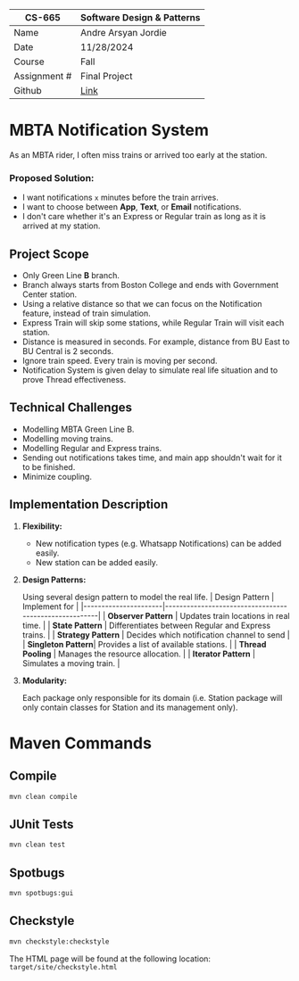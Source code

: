 
| CS-665       | Software Design & Patterns |
|--------------|----------------------------|
| Name         | Andre Arsyan Jordie        |
| Date         | 11/28/2024                 |
| Course       | Fall                       |
| Assignment # | Final Project              |
| Github | [Link](https://github.com/AndreArsyan/CS665-Final-Project)|

# MBTA Notification System
As an MBTA rider, I often miss trains or arrived too early at the station.
### Proposed Solution:
- I want notifications `x` minutes before the train arrives.
- I want to choose between **App**, **Text**, or **Email** notifications.
- I don't care whether it's an Express or Regular train as long as it is arrived at my station.

## Project Scope
- Only Green Line **B** branch.
- Branch always starts from Boston College and ends with Government Center station.
- Using a relative distance so that we can focus on the Notification feature, instead of train simulation.
- Express Train will skip some stations, while Regular Train will visit each station.
- Distance is measured in seconds. For example, distance from BU East to BU Central is 2 seconds.
- Ignore train speed. Every train is moving per second.
- Notification System is given delay to simulate real life situation and to prove Thread effectiveness.

## Technical Challenges
- Modelling MBTA Green Line B.
- Modelling moving trains.
- Modelling Regular and Express trains.
- Sending out notifications takes time, and main app shouldn't wait for it to be finished.
- Minimize coupling.

## Implementation Description
1. **Flexibility:** 
   - New notification types (e.g. Whatsapp Notifications) can be added easily.
   - New station can be added easily.
2. **Design Patterns:**
   
   Using several design pattern to model the real life.
   | Design Pattern       | Implement for                                         |
   |----------------------|-------------------------------------------------------|
   | **Observer Pattern** | Updates train locations in real time.                 |
   | **State Pattern**    | Differentiates between Regular and Express trains.    |
   | **Strategy Pattern** | Decides which notification channel to send            |
   | **Singleton Pattern**| Provides a list of available stations.                |
   | **Thread Pooling**   | Manages the resource allocation.                       |
   | **Iterator Pattern** | Simulates a moving train.                             |

3. **Modularity:**

   Each package only responsible for its domain (i.e. Station package will only contain classes for Station and its management only).

# Maven Commands
## Compile
```bash
mvn clean compile
```

## JUnit Tests
```bash
mvn clean test
```

## Spotbugs 
```bash
mvn spotbugs:gui 
```

## Checkstyle 
```bash
mvn checkstyle:checkstyle
```
The HTML page will be found at the following location:
`target/site/checkstyle.html`
